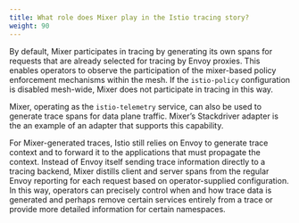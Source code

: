 ```yaml
---
title: What role does Mixer play in the Istio tracing story?
weight: 90
---
```


By default, Mixer participates in tracing by generating its own spans for requests that are already selected for tracing by Envoy proxies. This enables operators to observe the participation of the mixer-based policy enforcement mechanisms within the mesh. If the `istio-policy` configuration is disabled mesh-wide, Mixer does not participate in tracing in this way.

Mixer, operating as the `istio-telemetry` service, can also be used to generate trace spans for data plane traffic. Mixer’s Stackdriver adapter is the an example of an adapter that supports this capability.

For Mixer-generated traces, Istio still relies on Envoy to generate trace context and to forward it to the applications that must propagate the context. Instead of Envoy itself sending trace information directly to a tracing backend, Mixer distills client and server spans from the regular Envoy reporting for each request based on operator-supplied configuration. In this way, operators can precisely control when and how trace data is generated and perhaps remove certain services entirely from a trace or provide more detailed information for certain namespaces.
